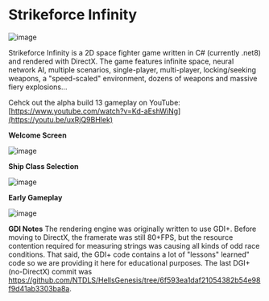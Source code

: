 # Strikeforce Infinity
![image](https://github.com/NTDLS/StrikeforceInfinity/assets/11428567/b446acfb-3333-4b79-9ccc-ce4a60621848)

Strikeforce Infinity is a 2D space fighter game written in C# (currently .net8) and rendered with DirectX.
The game features infinite space, neural network AI, multiple scenarios, single-player, multi-player, locking/seeking weapons, a "speed-scaled" environment, dozens of weapons and massive fiery explosions...

Cehck out the alpha build 13 gameplay on YouTube: [https://www.youtube.com/watch?v=Kd-aEshWiNg](https://youtu.be/uxRjQ9BHlek)

**Welcome Screen**

![image](https://github.com/NTDLS/StrikeforceInfinity/assets/11428567/c57c3611-9f39-4b21-a1ec-60910d563280)

**Ship Class Selection**

![image](https://github.com/NTDLS/StrikeforceInfinity/assets/11428567/de754036-2e2a-48ff-9ef9-a4f8e7364d98)

**Early Gameplay**

![image](https://github.com/NTDLS/StrikeforceInfinity/assets/11428567/89468ceb-6645-41fb-856d-ad6b732b11bc)

**GDI Notes**
The rendering engine was originally written to use GDI+. Before moving to DirectX, the framerate was still 80+FPS, but the resource contention required for measuring strings was causing all kinds of odd race conditions. That said, the GDI+ code contains a lot of "lessons" learned" code so we are providing it here for educational purposes. The last DGI+ (no-DirectX) commit was https://github.com/NTDLS/HellsGenesis/tree/6f593ea1daf21054382b54e98f9d41ab3303ba8a.


